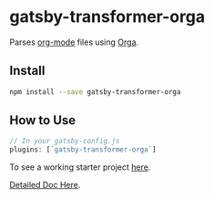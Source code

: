 # gatsby-transformer-orga

Parses [org-mode](https://orgmode.org) files using [Orga](https://github.com/orgaapp/orgajs).

## Install

```sh
npm install --save gatsby-transformer-orga
```

## How to Use

```javascript
// In your gatsby-config.js
plugins: [`gatsby-transformer-orga`]
```

To see a working starter project [here](https://github.com/orgapp/gatsby-orga).

[Detailed Doc Here](https://orga.js.org/docs/generate-static-website-with-gatsby).
